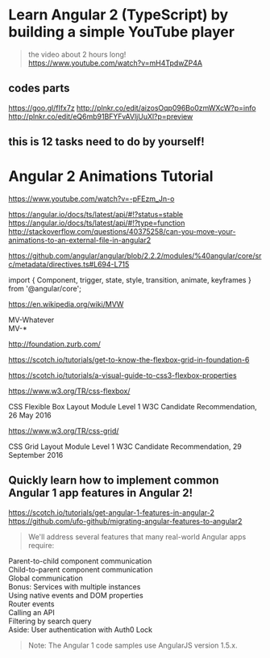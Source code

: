 # Learn Angular 2 (TypeScript) by building a simple YouTube player

> the video about 2 hours long!  
> https://www.youtube.com/watch?v=mH4TpdwZP4A  

## codes parts
https://goo.gl/fIfx7z
http://plnkr.co/edit/aizosOqp096Bo0zmWXcW?p=info
http://plnkr.co/edit/eQ6mb91BFYFvAVljUuXl?p=preview

## this is 12 tasks need to do by yourself!











# Angular 2 Animations Tutorial

https://www.youtube.com/watch?v=-pFEzm_Jn-o

https://angular.io/docs/ts/latest/api/#!?status=stable  
https://angular.io/docs/ts/latest/api/#!?type=function  
http://stackoverflow.com/questions/40375258/can-you-move-your-animations-to-an-external-file-in-angular2  

https://github.com/angular/angular/blob/2.2.2/modules/%40angular/core/src/metadata/directives.ts#L694-L715  



import {
    Component,
    trigger,
    state,
    style,
    transition,
    animate,
    keyframes
} from '@angular/core';


https://en.wikipedia.org/wiki/MVW  

MV-Whatever  
MV-*  


http://foundation.zurb.com/  

https://scotch.io/tutorials/get-to-know-the-flexbox-grid-in-foundation-6  

https://scotch.io/tutorials/a-visual-guide-to-css3-flexbox-properties  

https://www.w3.org/TR/css-flexbox/  

CSS Flexible Box Layout Module Level 1
W3C Candidate Recommendation, 26 May 2016

https://www.w3.org/TR/css-grid/  

CSS Grid Layout Module Level 1
W3C Candidate Recommendation, 29 September 2016



## Quickly learn how to implement common Angular 1 app features in Angular 2!  

https://scotch.io/tutorials/get-angular-1-features-in-angular-2  
https://github.com/ufo-github/migrating-angular-features-to-angular2  


> We'll address several features that many real-world Angular apps require:  

Parent-to-child component communication  
Child-to-parent component communication  
Global communication  
Bonus: Services with multiple instances  
Using native events and DOM properties  
Router events  
Calling an API  
Filtering by search query  
Aside: User authentication with Auth0 Lock  

> Note: The Angular 1 code samples use AngularJS version 1.5.x.  


